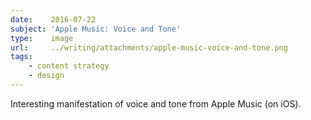 ```yaml
---
date:    2016-07-22
subject: 'Apple Music: Voice and Tone'
type:    image
url:     ../writing/attachments/apple-music-voice-and-tone.png
tags:
    - content strategy
    - design
---
```


Interesting manifestation of voice and tone from Apple Music (on iOS).
